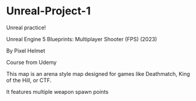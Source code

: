 # Unreal-Project-1
Unreal practice!

Unreal Engine 5 Blueprints: Multiplayer Shooter (FPS) (2023)

By Pixel Helmet

Course from Udemy

This map is an arena style map designed for games like Deathmatch, King of the Hill, or CTF.

It features multiple weapon spawn points